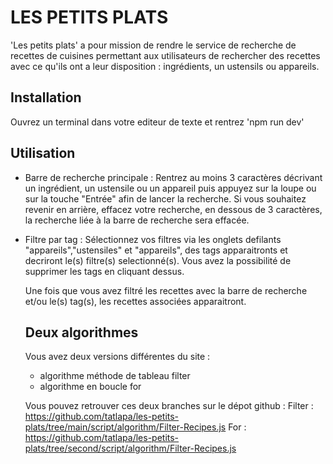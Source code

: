 # LES PETITS PLATS

'Les petits plats' a pour mission de rendre le service de recherche de recettes de cuisines permettant aux utilisateurs de rechercher des recettes avec ce qu'ils ont a leur disposition : ingrédients, un ustensils ou appareils.  

## Installation

Ouvrez un terminal dans votre editeur de texte et rentrez 'npm run dev' 

## Utilisation 

- Barre de recherche principale :
  Rentrez au moins 3 caractères décrivant un ingrédient, un ustensile ou un appareil puis appuyez sur la loupe ou sur la touche "Entrée" afin de lancer la recherche.
  Si vous souhaitez revenir en arrière, effacez votre recherche, en dessous de 3 caractères, la recherche liée à la barre de recherche sera effacée.
- Filtre par tag :
  Sélectionnez vos filtres via les onglets defilants "appareils","ustensiles" et "appareils", des tags apparaitronts et decriront le(s) filtre(s) selectionné(s).
  Vous avez la possibilité de supprimer les tags en cliquant dessus.

  Une fois que vous avez filtré les recettes avec la barre de recherche et/ou le(s) tag(s), les recettes associées apparaitront.

  ## Deux algorithmes

  Vous avez deux versions différentes du site :
  - algorithme méthode de tableau filter
  - algorithme en boucle for

  Vous pouvez retrouver ces deux branches sur le dépot github :
  Filter : https://github.com/tatlapa/les-petits-plats/tree/main/script/algorithm/Filter-Recipes.js
  For : https://github.com/tatlapa/les-petits-plats/tree/second/script/algorithm/Filter-Recipes.js
